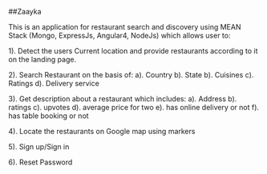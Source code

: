 ##Zaayka

This is an application for restaurant search and discovery using MEAN Stack (Mongo, ExpressJs, Angular4, NodeJs) which allows user to:

1). Detect the users Current location and provide restaurants according to it on the landing page.

2). Search Restaurant on the basis of:
  a). Country
  b). State
  b). Cuisines
  c). Ratings
  d). Delivery service

3). Get description about a restaurant which includes:
  a). Address
  b). ratings
  c). upvotes
  d). average price for two 
  e). has online delivery or not
  f). has table booking or not

4). Locate the restaurants on Google map using markers

5). Sign up/Sign in

6). Reset Password

